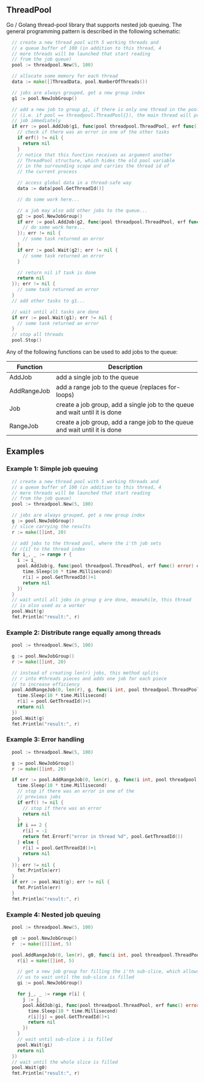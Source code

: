 ## ThreadPool

Go / Golang thread-pool library that supports nested job queuing. The general programming pattern is described in the following schematic:

```go
  // create a new thread pool with 5 working threads and
  // a queue buffer of 100 (in addition to this thread, 4
  // more threads will be launched that start reading
  // from the job queue)
  pool := threadpool.New(5, 100)

  // allocate some memory for each thread
  data := make([]ThreadData, pool.NumberOfThreads())

  // jobs are always grouped, get a new group index
  g1 := pool.NewJobGroup()

  // add a new job to group g1, if there is only one thread in the pool
  // (i.e. if pool == threadpool.ThreadPool{}), the main thread will process this
  // job immediately
  if err := pool.AddJob(g1, func(pool threadpool.ThreadPool, erf func() error) error {
    // check if there was an error in one of the other tasks
    if erf() != nil {
      return nil
    }
    // notice that this function receives as argument another
    // ThreadPool structure, which hides the old pool variable
    // in the surrounding scope and carries the thread id of
    // the current process

    // access global data in a thread-safe way
    data := data[pool.GetThreadId()]

    // do some work here...

    // a job may also add other jobs to the queue...
    g2 := pool.NewJobGroup()
    if err := pool.AddJob(g2, func(pool threadpool.ThreadPool, erf func() error) error {
      // do some work here...
    }); err != nil {
      // some task returned an error
    }
    if err := pool.Wait(g2); err != nil {
      // some task returned an error
    }

    // return nil if task is done
    return nil
  }); err != nil {
    // some task returned an error
  }
  // add other tasks to g1...

  // wait until all tasks are done
  if err := pool.Wait(g1); err != nil {
    // some task returned an error
  }
  // stop all threads
  pool.Stop()
```

Any of the following functions can be used to add jobs to the queue:

| Function    | Description                                           |
| ----------- | --------------------------------------------------------------------------- |
| AddJob      | add a single job to the queue                                               |
| AddRangeJob | add a range job to the queue (replaces for-loops)                           |
| Job         | create a job group, add a single job to the queue and wait until it is done |
| RangeJob    | create a job group, add a range job to the queue and wait until it is done  |

## Examples

### Example 1: Simple job queuing
```go
  // create a new thread pool with 5 working threads and
  // a queue buffer of 100 (in addition to this thread, 4
  // more threads will be launched that start reading
  // from the job queue)
  pool := threadpool.New(5, 100)

  // jobs are always grouped, get a new group index
  g := pool.NewJobGroup()
  // slice carrying the results
  r := make([]int, 20)

  // add jobs to the thread pool, where the i'th job sets
  // r[i] to the thread index
  for i_, _ := range r {
    i := i_
    pool.AddJob(g, func(pool threadpool.ThreadPool, erf func() error) error {
      time.Sleep(10 * time.Millisecond)
      r[i] = pool.GetThreadId()+1
      return nil
    })
  }
  // wait until all jobs in group g are done, meanwhile, this thread
  // is also used as a worker
  pool.Wait(g)
  fmt.Println("result:", r)
```

### Example 2: Distribute range equally among threads
```go
  pool := threadpool.New(5, 100)

  g := pool.NewJobGroup()
  r := make([]int, 20)

  // instead of creating len(r) jobs, this method splits
  // r into #threads pieces and adds one job for each piece
  // to increase efficiency
  pool.AddRangeJob(0, len(r), g, func(i int, pool threadpool.ThreadPool, erf func() error) error {
    time.Sleep(10 * time.Millisecond)
    r[i] = pool.GetThreadId()+1
    return nil
  })
  pool.Wait(g)
  fmt.Println("result:", r)
```

### Example 3: Error handling
```go
  pool := threadpool.New(5, 100)

  g := pool.NewJobGroup()
  r := make([]int, 20)

  if err := pool.AddRangeJob(0, len(r), g, func(i int, pool threadpool.ThreadPool, erf func() error) error {
    time.Sleep(10 * time.Millisecond)
    // stop if there was an error in one of the
    // previous jobs
    if erf() != nil {
      // stop if there was an error
      return nil
    }
    if i == 2 {
      r[i] = -1
      return fmt.Errorf("error in thread %d", pool.GetThreadId())
    } else {
      r[i] = pool.GetThreadId()+1
      return nil
    }
  }); err != nil {
    fmt.Println(err)
  }
  if err := pool.Wait(g); err != nil {
    fmt.Println(err)
  }
  fmt.Println("result:", r)
```

### Example 4: Nested job queuing
```go
  pool := threadpool.New(5, 100)

  g0 := pool.NewJobGroup()
  r  := make([][]int, 5)

  pool.AddRangeJob(0, len(r), g0, func(i int, pool threadpool.ThreadPool, erf func() error) error {
    r[i] = make([]int, 5)

    // get a new job group for filling the i'th sub-slice, which allows
    // us to wait until the sub-slice is filled
    gi := pool.NewJobGroup()

    for j_, _ := range r[i] {
      j := j_
      pool.AddJob(gi, func(pool threadpool.ThreadPool, erf func() error) error {
        time.Sleep(10 * time.Millisecond)
        r[i][j] = pool.GetThreadId()+1
        return nil
      })
    }
    // wait until sub-slice i is filled
    pool.Wait(gi)
    return nil
  })
  // wait until the whole slice is filled
  pool.Wait(g0)
  fmt.Println("result:", r)
```
